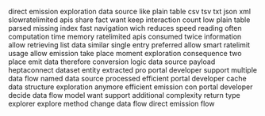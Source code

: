 direct emission exploration data source like plain table csv tsv txt json xml slowratelimited apis share fact want keep interaction count low plain table parsed missing index fast navigation wich reduces speed reading often computation time memory ratelimited apis consumed twice information allow retrieving list data similar single entry preferred allow smart ratelimit usage allow emission take place moment exploration consequence two place emit data therefore conversion logic data source payload heptaconnect dataset entity extracted pro portal developer support multiple data flow named data source processed efficient portal developer cache data structure exploration anymore efficient emission con portal developer decide data flow model want support additional complexity return type explorer explore method change data flow direct emission flow